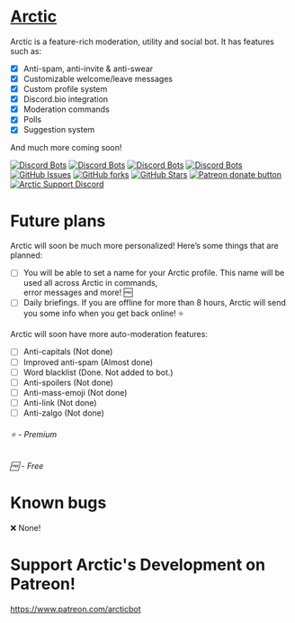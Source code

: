 # [Arctic](https://arcticbot.com) 
Arctic is a feature-rich moderation, utility and social bot. It has features such as: 
- [x] Anti-spam, anti-invite & anti-swear
- [x] Customizable welcome/leave messages
- [x] Custom profile system
- [x] Discord.bio integration
- [x] Moderation commands
- [x] Polls
- [x] Suggestion system

And much more coming soon!

[![Discord Bots](https://top.gg/api/widget/status/674432747535597579.svg)](https://top.gg/bot/674432747535597579)
[![Discord Bots](https://top.gg/api/widget/upvotes/674432747535597579.svg?noavatar=true)](https://top.gg/bot/674432747535597579)
[![Discord Bots](https://top.gg/api/widget/lib/674432747535597579.svg?noavatar=true)](https://top.gg/bot/674432747535597579)
[![Discord Bots](https://discordbots.org/api/widget/owner/674432747535597579.svg?noavatar=true)](https:/top.gg/bot/674432747535597579)
[![GitHub Issues](https://img.shields.io/github/issues/x-corporation/arctic?style=for-the-badge)](https://github.com/x-corporation/arctic/issues)
[![GitHub forks](https://img.shields.io/github/forks/x-corporation/arctic?style=for-the-badge)](https://github.com/x-corporation/arctic/network/members)
[![GitHub Stars](https://img.shields.io/github/stars/x-corporation/arctic?style=for-the-badge)](https://github.com/x-corporation/arctic/stargazers)
<span class="badge-patreon"><a href="https://www.patreon.com/arcticbot" title="Donate to this project using Patreon"><img src="https://img.shields.io/badge/patreon-donate-yellow.svg?style=for-the-badge" alt="Patreon donate button" /></a></span>
[![Arctic Support Discord](https://img.shields.io/discord/683328668470476860?color=blue&logo=Discord&style=for-the-badge)](https://discord.gg/dXNGPMF)

# Future plans
Arctic will soon be much more personalized! Here’s some things that are planned:
- [ ] You will be able to set a name for your Arctic profile. This name will be used all across Arctic in commands,<br>error messages and more! 🆓
- [ ] Daily briefings. If you are offline for more than 8 hours, Arctic will send you some info when you get back online! ⭐️ 

Arctic will soon have more auto-moderation features:
- [ ] Anti-capitals (Not done)
- [ ] Improved anti-spam (Almost done)
- [ ] Word blacklist (Done. Not added to bot.)
- [ ] Anti-spoilers (Not done)
- [ ] Anti-mass-emoji (Not done)
- [ ] Anti-link (Not done)
- [ ] Anti-zalgo (Not done)

<h6>⭐️ - Premium</h6>
<h6>🆓 - Free</h6>

# Known bugs
❌ None!

# Support Arctic's Development on Patreon!
https://www.patreon.com/arcticbot
